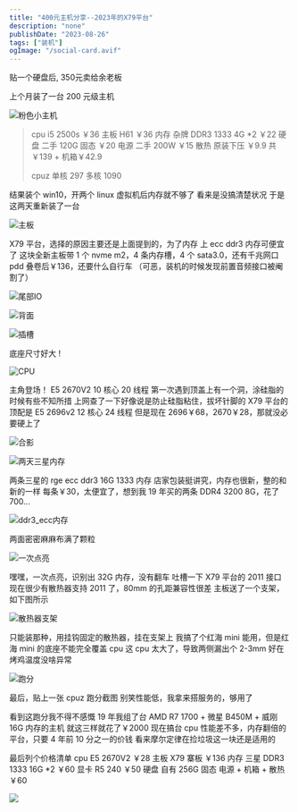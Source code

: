 ```yaml
---
title: "400元主机分享--2023年的X79平台"
description: "none"
publishDate: "2023-08-26"
tags: ["装机"]
ogImage: "/social-card.avif"
---
```

贴一个硬盘后, 350元卖给余老板
<!-- more --> 



上个月装了一台 200 元级主机

![粉色小主机](https://i.730307.xyz/202407201930773.avif)

> cpu i5 2500s ￥36
> 主板 H61 ￥36
> 内存 杂牌 DDR3 1333 4G *2 ￥22
> 硬盘 二手 120G 固态 ￥20
> 电源 二手 200W ￥15
> 散热 原装下压 ￥9.9
> 共￥139 + 机箱￥42.9
>
> cpuz 单核 297 多核 1090



结果装个 win10，开两个 linux 虚拟机后内存就不够了
看来是没搞清楚状况
于是这两天重新装了一台

![主板](https://i.730307.xyz/202407201931741.avif)

X79 平台，选择的原因主要还是上面提到的，为了内存
上 ecc ddr3 内存可便宜了
这块全新主板带 1 个 nvme m2，4 条内存槽，4 个 sata3.0，还有千兆网口
pdd 叠卷后￥136，还要什么自行车
（可恶，装机的时候发现前置音频接口被阉割了）

![尾部IO](https://i.730307.xyz/202407201933107.avif)

![背面](https://i.730307.xyz/202407201933716.avif)

![插槽](https://i.730307.xyz/202407201934322.avif)

底座尺寸好大 !

![CPU](https://i.730307.xyz/202407201936111.avif)

主角登场！
E5 2670V2 10 核心 20 线程
第一次遇到顶盖上有一个洞，涂硅脂的时候有些不知所措
上网查了一下好像说是防止硅脂粘住，拔坏针脚的
X79 平台的顶配是 E5 2696v2 12 核心 24 线程
但是现在 2696￥68，2670￥28，那就没必要硬上了

![合影](https://i.730307.xyz/202407201937359.avif)

![两天三星内存](https://i.730307.xyz/202407201937811.avif)

两条三星的 rge ecc ddr3 16G 1333 内存
店家包装挺讲究，内存也很新，整的和新的一样
每条￥30，太便宜了，想到我 19 年买的两条 DDR4 3200 8G，花了 700…

![ddr3_ecc内存](https://i.730307.xyz/202407201938701.avif)

两面密密麻麻布满了颗粒

![一次点亮](https://i.730307.xyz/202407201939156.avif)

嘿嘿，一次点亮，识别出 32G 内存，没有翻车
吐槽一下 X79 平台的 2011 接口
现在很少有散热器支持 2011 了，80mm 的孔距兼容性很差
主板送了一个支架，如下图所示

![散热器支架](https://i.730307.xyz/202407201940837.avif)

只能装那种，用挂钩固定的散热器，挂在支架上
我搞了个红海 mini
能用，但是红海 mini 的底座不能完全覆盖 cpu
这 cpu 太大了，导致两侧漏出个 2-3mm
好在烤鸡温度没啥异常

![跑分](https://i.730307.xyz/202407201941420.avif)

最后，贴上一张 cpuz 跑分截图
别笑性能低，我拿来搭服务的，够用了


看到这跑分我不得不感慨
19 年我组了台 AMD R7 1700 + 微星 B450M + 威刚 16G 内存的主机
就这三样就花了￥2000
现在搞台 cpu 性能差不多，内存翻倍的平台，只要 4 年前 10 分之一的价钱
看来摩尔定律在捡垃圾这一块还是适用的

最后列个价格清单
cpu E5 2670V2 ￥28
主板 X79 寨板 ￥136
内存 三星 DDR3 1333 16G *2 ￥60
显卡 R5 240 ￥50
硬盘 自有 256G 固态
电源 + 机箱 + 散热 ￥60

![](https://i.730307.xyz/202407201942226.avif)
